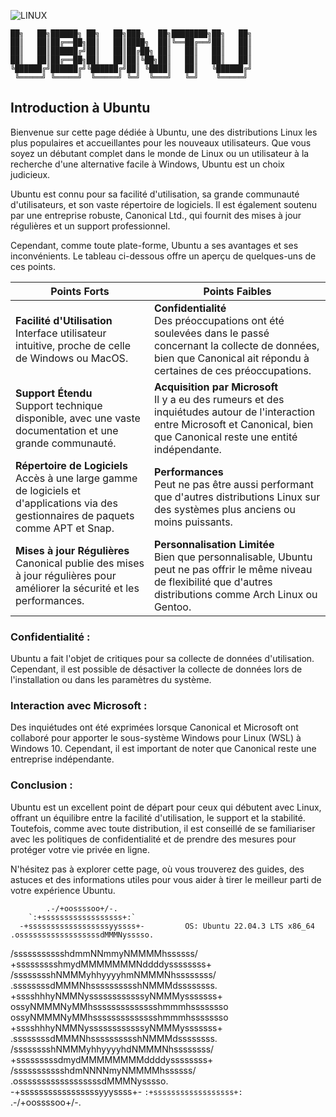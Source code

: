 ![LINUX](https://img.shields.io/badge/UBUNTU-orange)
```
██╗   ██╗██████╗ ██╗   ██╗███╗   ██╗████████╗██╗   ██╗
██║   ██║██╔══██╗██║   ██║████╗  ██║╚══██╔══╝██║   ██║
██║   ██║██████╔╝██║   ██║██╔██╗ ██║   ██║   ██║   ██║
██║   ██║██╔══██╗██║   ██║██║╚██╗██║   ██║   ██║   ██║
╚██████╔╝██████╔╝╚██████╔╝██║ ╚████║   ██║   ╚██████╔╝
 ╚═════╝ ╚═════╝  ╚═════╝ ╚═╝  ╚═══╝   ╚═╝    ╚═════╝ 
```
## Introduction à Ubuntu

Bienvenue sur cette page dédiée à Ubuntu, une des distributions Linux les plus populaires et accueillantes pour les nouveaux utilisateurs. Que vous soyez un débutant complet dans le monde de Linux ou un utilisateur à la recherche d'une alternative facile à Windows, Ubuntu est un choix judicieux.

Ubuntu est connu pour sa facilité d'utilisation, sa grande communauté d'utilisateurs, et son vaste répertoire de logiciels. Il est également soutenu par une entreprise robuste, Canonical Ltd., qui fournit des mises à jour régulières et un support professionnel.

Cependant, comme toute plate-forme, Ubuntu a ses avantages et ses inconvénients. Le tableau ci-dessous offre un aperçu de quelques-uns de ces points.

| Points Forts | Points Faibles |
|---|---|
| **Facilité d'Utilisation**<br>Interface utilisateur intuitive, proche de celle de Windows ou MacOS. | **Confidentialité**<br>Des préoccupations ont été soulevées dans le passé concernant la collecte de données, bien que Canonical ait répondu à certaines de ces préoccupations. |
| **Support Étendu**<br>Support technique disponible, avec une vaste documentation et une grande communauté. | **Acquisition par Microsoft**<br>Il y a eu des rumeurs et des inquiétudes autour de l'interaction entre Microsoft et Canonical, bien que Canonical reste une entité indépendante. |
| **Répertoire de Logiciels**<br>Accès à une large gamme de logiciels et d'applications via des gestionnaires de paquets comme APT et Snap. | **Performances**<br>Peut ne pas être aussi performant que d'autres distributions Linux sur des systèmes plus anciens ou moins puissants. |
| **Mises à jour Régulières**<br>Canonical publie des mises à jour régulières pour améliorer la sécurité et les performances. | **Personnalisation Limitée**<br>Bien que personnalisable, Ubuntu peut ne pas offrir le même niveau de flexibilité que d'autres distributions comme Arch Linux ou Gentoo. |

### Confidentialité :
Ubuntu a fait l'objet de critiques pour sa collecte de données d'utilisation. Cependant, il est possible de désactiver la collecte de données lors de l'installation ou dans les paramètres du système.

### Interaction avec Microsoft :
Des inquiétudes ont été exprimées lorsque Canonical et Microsoft ont collaboré pour apporter le sous-système Windows pour Linux (WSL) à Windows 10. Cependant, il est important de noter que Canonical reste une entreprise indépendante.

### Conclusion :
Ubuntu est un excellent point de départ pour ceux qui débutent avec Linux, offrant un équilibre entre la facilité d'utilisation, le support et la stabilité. Toutefois, comme avec toute distribution, il est conseillé de se familiariser avec les politiques de confidentialité et de prendre des mesures pour protéger votre vie privée en ligne.

N'hésitez pas à explorer cette page, où vous trouverez des guides, des astuces et des informations utiles pour vous aider à tirer le meilleur parti de votre expérience Ubuntu.

            
            .-/+oossssoo+/-.               
        `:+ssssssssssssssssss+:`           
      -+ssssssssssssssssssyyssss+-         OS: Ubuntu 22.04.3 LTS x86_64 
    .ossssssssssssssssssdMMMNysssso.       
   /ssssssssssshdmmNNmmyNMMMMhssssss/      
  +ssssssssshmydMMMMMMMNddddyssssssss+     
 /sssssssshNMMMyhhyyyyhmNMMMNhssssssss/    
.ssssssssdMMMNhsssssssssshNMMMdssssssss.   
+sssshhhyNMMNyssssssssssssyNMMMysssssss+   
ossyNMMMNyMMhsssssssssssssshmmmhssssssso   
ossyNMMMNyMMhsssssssssssssshmmmhssssssso  
+sssshhhyNMMNyssssssssssssyNMMMysssssss+   
.ssssssssdMMMNhsssssssssshNMMMdssssssss.   
 /sssssssshNMMMyhhyyyyhdNMMMNhssssssss/    
  +sssssssssdmydMMMMMMMMddddyssssssss+     
   /ssssssssssshdmNNNNmyNMMMMhssssss/      
    .ossssssssssssssssssdMMMNysssso.       
      -+sssssssssssssssssyyyssss+-
        `:+ssssssssssssssssss+:`                                   
            .-/+oossssoo+/-.           
